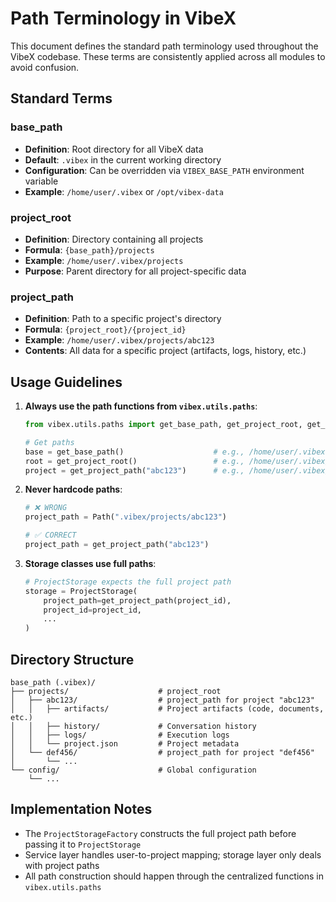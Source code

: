# Path Terminology in VibeX

This document defines the standard path terminology used throughout the VibeX codebase. These terms are consistently applied across all modules to avoid confusion.

## Standard Terms

### base_path
- **Definition**: Root directory for all VibeX data
- **Default**: `.vibex` in the current working directory
- **Configuration**: Can be overridden via `VIBEX_BASE_PATH` environment variable
- **Example**: `/home/user/.vibex` or `/opt/vibex-data`

### project_root
- **Definition**: Directory containing all projects
- **Formula**: `{base_path}/projects`
- **Example**: `/home/user/.vibex/projects`
- **Purpose**: Parent directory for all project-specific data

### project_path
- **Definition**: Path to a specific project's directory
- **Formula**: `{project_root}/{project_id}`
- **Example**: `/home/user/.vibex/projects/abc123`
- **Contents**: All data for a specific project (artifacts, logs, history, etc.)

## Usage Guidelines

1. **Always use the path functions from `vibex.utils.paths`**:
   ```python
   from vibex.utils.paths import get_base_path, get_project_root, get_project_path
   
   # Get paths
   base = get_base_path()                    # e.g., /home/user/.vibex
   root = get_project_root()                 # e.g., /home/user/.vibex/projects
   project = get_project_path("abc123")      # e.g., /home/user/.vibex/projects/abc123
   ```

2. **Never hardcode paths**:
   ```python
   # ❌ WRONG
   project_path = Path(".vibex/projects/abc123")
   
   # ✅ CORRECT
   project_path = get_project_path("abc123")
   ```

3. **Storage classes use full paths**:
   ```python
   # ProjectStorage expects the full project path
   storage = ProjectStorage(
       project_path=get_project_path(project_id),
       project_id=project_id,
       ...
   )
   ```

## Directory Structure

```
base_path (.vibex)/
├── projects/                    # project_root
│   ├── abc123/                  # project_path for project "abc123"
│   │   ├── artifacts/           # Project artifacts (code, documents, etc.)
│   │   ├── history/             # Conversation history
│   │   ├── logs/                # Execution logs
│   │   └── project.json         # Project metadata
│   └── def456/                  # project_path for project "def456"
│       └── ...
└── config/                      # Global configuration
    └── ...
```

## Implementation Notes

- The `ProjectStorageFactory` constructs the full project path before passing it to `ProjectStorage`
- Service layer handles user-to-project mapping; storage layer only deals with project paths
- All path construction should happen through the centralized functions in `vibex.utils.paths`